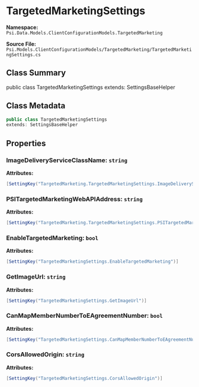 # TargetedMarketingSettings

**Namespace:** `Psi.Data.Models.ClientConfigurationModels.TargetedMarketing`

**Source File:** `Psi.Models.ClientConfigurationModels/TargetedMarketing/TargetedMarketingSettings.cs`

## Class Summary

public class TargetedMarketingSettings
extends: SettingsBaseHelper

## Class Metadata

```typescript
public class TargetedMarketingSettings
extends: SettingsBaseHelper
```

## Properties

### ImageDeliveryServiceClassName: `string`

**Attributes:**
```csharp
[SettingKey("TargetedMarketing.TargetedMarketingSettings.ImageDeliveryServiceClassName")]
```

### PSITargetedMarketingWebAPIAddress: `string`

**Attributes:**
```csharp
[SettingKey("TargetedMarketing.TargetedMarketingSettings.PSITargetedMarketingWebAPIAddress")]
```

### EnableTargetedMarketing: `bool`

**Attributes:**
```csharp
[SettingKey("TargetedMarketingSettings.EnableTargetedMarketing")]
```

### GetImageUrl: `string`

**Attributes:**
```csharp
[SettingKey("TargetedMarketingSettings.GetImageUrl")]
```

### CanMapMemberNumberToEAgreementNumber: `bool`

**Attributes:**
```csharp
[SettingKey("TargetedMarketingSettings.CanMapMemberNumberToEAgreementNumber")]
```

### CorsAllowedOrigin: `string`

**Attributes:**
```csharp
[SettingKey("TargetedMarketingSettings.CorsAllowedOrigin")]
```
